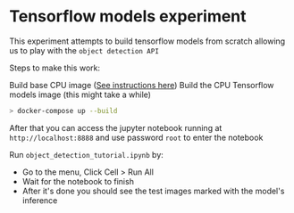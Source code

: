 # Tensorflow models experiment


This experiment attempts to build tensorflow models from scratch allowing us to play with the `object detection API`

Steps to make this work: 

Build base CPU image ([See instructions here](../tensorflow-base/Instructions.md))
Build the CPU Tensorflow models image (this might take a while)

```sh
> docker-compose up --build
```

After that you can access the jupyter notebook running at `http://localhost:8888` and use password `root` to enter the notebook

Run `object_detection_tutorial.ipynb` by:

* Go to the menu, Click Cell > Run All
* Wait for the notebook to finish
* After it's done you should see the test images marked with the model's inference

